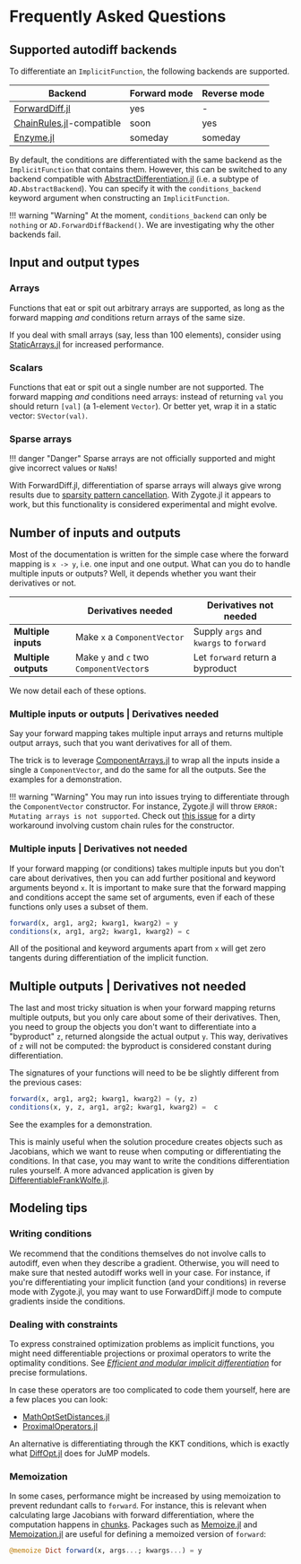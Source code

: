 # Frequently Asked Questions

## Supported autodiff backends

To differentiate an `ImplicitFunction`, the following backends are supported.

| Backend                                                                | Forward mode | Reverse mode |
| ---------------------------------------------------------------------- | ------------ | ------------ |
| [ForwardDiff.jl](https://github.com/JuliaDiff/ForwardDiff.jl)          | yes          | -            |
| [ChainRules.jl](https://github.com/JuliaDiff/ChainRules.jl)-compatible | soon          | yes         |
| [Enzyme.jl](https://github.com/EnzymeAD/Enzyme.jl)                     | someday      | someday      |

By default, the conditions are differentiated with the same backend as the `ImplicitFunction` that contains them.
However, this can be switched to any backend compatible with [AbstractDifferentiation.jl](https://github.com/JuliaDiff/AbstractDifferentiation.jl) (i.e. a subtype of `AD.AbstractBackend`).
You can specify it with the `conditions_backend` keyword argument when constructing an `ImplicitFunction`.

!!! warning "Warning"
    At the moment, `conditions_backend` can only be `nothing` or `AD.ForwardDiffBackend()`. We are investigating why the other backends fail.

## Input and output types

### Arrays

Functions that eat or spit out arbitrary arrays are supported, as long as the forward mapping _and_ conditions return arrays of the same size.

If you deal with small arrays (say, less than 100 elements), consider using [StaticArrays.jl](https://github.com/JuliaArrays/StaticArrays.jl) for increased performance.

### Scalars

Functions that eat or spit out a single number are not supported.
The forward mapping _and_ conditions need arrays: instead of returning `val` you should return `[val]` (a 1-element `Vector`).
Or better yet, wrap it in a static vector: `SVector(val)`.

### Sparse arrays

!!! danger "Danger"
    Sparse arrays are not officially supported and might give incorrect values or `NaN`s!

With ForwardDiff.jl, differentiation of sparse arrays will always give wrong results due to [sparsity pattern cancellation](https://github.com/JuliaDiff/ForwardDiff.jl/issues/658).
With Zygote.jl it appears to work, but this functionality is considered experimental and might evolve.

## Number of inputs and outputs

Most of the documentation is written for the simple case where the forward mapping is `x -> y`, i.e. one input and one output.
What can you do to handle multiple inputs or outputs?
Well, it depends whether you want their derivatives or not.

|                      | Derivatives needed                      | Derivatives not needed                  |
| -------------------- | --------------------------------------- | --------------------------------------- |
| **Multiple inputs**  | Make `x` a `ComponentVector`            | Supply `args` and `kwargs` to `forward` |
| **Multiple outputs** | Make `y` and `c` two `ComponentVector`s | Let `forward` return a byproduct        |

We now detail each of these options.

### Multiple inputs or outputs | Derivatives needed

Say your forward mapping takes multiple input arrays and returns multiple output arrays, such that you want derivatives for all of them.

The trick is to leverage [ComponentArrays.jl](https://github.com/jonniedie/ComponentArrays.jl) to wrap all the inputs inside a single a `ComponentVector`, and do the same for all the outputs.
See the examples for a demonstration.

!!! warning "Warning"
    You may run into issues trying to differentiate through the `ComponentVector` constructor.
    For instance, Zygote.jl will throw `ERROR: Mutating arrays is not supported`.
    Check out [this issue](https://github.com/gdalle/ImplicitDifferentiation.jl/issues/67) for a dirty workaround involving custom chain rules for the constructor.

### Multiple inputs | Derivatives not needed

If your forward mapping (or conditions) takes multiple inputs but you don't care about derivatives, then you can add further positional and keyword arguments beyond `x`.
It is important to make sure that the forward mapping and conditions accept the same set of arguments, even if each of these functions only uses a subset of them.

```julia
forward(x, arg1, arg2; kwarg1, kwarg2) = y
conditions(x, arg1, arg2; kwarg1, kwarg2) = c
```

All of the positional and keyword arguments apart from `x` will get zero tangents during differentiation of the implicit function.

## Multiple outputs | Derivatives not needed

The last and most tricky situation is when your forward mapping returns multiple outputs, but you only care about some of their derivatives.
Then, you need to group the objects you don't want to differentiate into a "byproduct" `z`, returned alongside the actual output `y`.
This way, derivatives of `z` will not be computed: the byproduct is considered constant during differentiation.

The signatures of your functions will need to be be slightly different from the previous cases:

```julia
forward(x, arg1, arg2; kwarg1, kwarg2) = (y, z)
conditions(x, y, z, arg1, arg2; kwarg1, kwarg2) =  c
```

See the examples for a demonstration.

This is mainly useful when the solution procedure creates objects such as Jacobians, which we want to reuse when computing or differentiating the conditions.
In that case, you may want to write the conditions differentiation rules yourself.
A more advanced application is given by [DifferentiableFrankWolfe.jl](https://github.com/gdalle/DifferentiableFrankWolfe.jl).

## Modeling tips

### Writing conditions

We recommend that the conditions themselves do not involve calls to autodiff, even when they describe a gradient.
Otherwise, you will need to make sure that nested autodiff works well in your case.
For instance, if you're differentiating your implicit function (and your conditions) in reverse mode with Zygote.jl, you may want to use ForwardDiff.jl mode to compute gradients inside the conditions.

### Dealing with constraints

To express constrained optimization problems as implicit functions, you might need differentiable projections or proximal operators to write the optimality conditions.
See [_Efficient and modular implicit differentiation_](https://arxiv.org/abs/2105.15183) for precise formulations.

In case these operators are too complicated to code them yourself, here are a few places you can look:

- [MathOptSetDistances.jl](https://github.com/matbesancon/MathOptSetDistances.jl)
- [ProximalOperators.jl](https://github.com/JuliaFirstOrder/ProximalOperators.jl)

An alternative is differentiating through the KKT conditions, which is exactly what [DiffOpt.jl](https://github.com/jump-dev/DiffOpt.jl) does for JuMP models.

### Memoization

In some cases, performance might be increased by using memoization to prevent redundant calls to `forward`.
For instance, this is relevant when calculating large Jacobians with forward differentiation, where the computation happens in [chunks](https://juliadiff.org/ForwardDiff.jl/stable/user/advanced/#Configuring-Chunk-Size).
Packages such as [Memoize.jl](https://github.com/JuliaCollections/Memoize.jl) and [Memoization.jl](https://github.com/marius311/Memoization.jl) are useful for defining a memoized version of `forward`:

```julia
@memoize Dict forward(x, args...; kwargs...) = y
```
